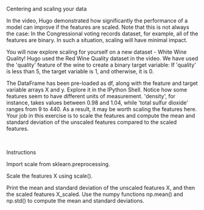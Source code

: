 Centering and scaling your data

In the video, Hugo demonstrated how significantly the performance of a model can improve if the features are scaled. Note that this is not always the case: In the Congressional voting records dataset, for example, all of the features are binary. In such a situation, scaling will have minimal impact.

You will now explore scaling for yourself on a new dataset - White Wine Quality! Hugo used the Red Wine Quality dataset in the video. We have used the 'quality' feature of the wine to create a binary target variable: If 'quality' is less than 5, the target variable is 1, and otherwise, it is 0.

The DataFrame has been pre-loaded as df, along with the feature and target variable arrays X and y. Explore it in the IPython Shell. Notice how some features seem to have different units of measurement. 'density', for instance, takes values between 0.98 and 1.04, while 'total sulfur dioxide' ranges from 9 to 440. As a result, it may be worth scaling the features here. Your job in this exercise is to scale the features and compute the mean and standard deviation of the unscaled features compared to the scaled features.

<br>

Instructions

Import scale from sklearn.preprocessing.

Scale the features X using scale().

Print the mean and standard deviation of the unscaled features X, and then the scaled features X_scaled. Use the numpy functions np.mean() and np.std() to compute the mean and standard deviations.
